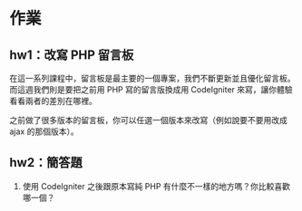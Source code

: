 # 作業

## hw1：改寫 PHP 留言板

在這一系列課程中，留言板是最主要的一個專案，我們不斷更新並且優化留言板。而這週我們則是要把之前用 PHP 寫的留言版換成用 CodeIgniter 來寫，讓你體驗看看兩者的差別在哪裡。

之前做了很多版本的留言板，你可以任選一個版本來改寫（例如說要不要用改成 ajax 的那個版本）。

## hw2：簡答題

1. 使用 CodeIgniter 之後跟原本寫純 PHP 有什麼不一樣的地方嗎？你比較喜歡哪一個？
